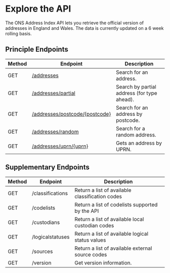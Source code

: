 <h1>Explore the API</h1>

<p>The ONS Address Index API lets you retrieve the official version of addresses in England and Wales. The data is currently updated on a 6 week rolling basis.</p>

<h2>Principle Endpoints</h2>

<table class="table">
    <thead class="table--head">
    <th scope="col" class="table--header--cell">Method</th>
    <th scope="col" class="table--header--cell">Endpoint</th>
    <th scope="col" class="table--header--cell">Description</th>
    </thead>
    <tbody>
    <tr class="table--row">
        <td class="table--cell">GET</td>
        <td class="table--cell"><a href="addresses/readme.md">/addresses</a></td>
        <td class="table--cell">
            Search for an address.
        </td>
    </tr>
    <tr class="table--row">
        <td class="table--cell">GET</td>
        <td class="table--cell"><a href="partial/readme.md">/addresses/partial</a></td>
        <td class="table--cell">
            Search by partial address (for type ahead).
        </td>
    </tr>
    <tr class="table--row">
        <td class="table--cell">GET</td>
        <td class="table--cell"><a href="postcode/readme.md">/addresses/postcode/{postcode}</a></td>
        <td class="table--cell">
            Search for an address by postcode.
        </td>
    </tr>
    <tr class="table--row">
        <td class="table--cell">GET</td>
        <td class="table--cell"><a href="random/readme.md">/addresses/random</a></td>
        <td class="table--cell">
            Search for a random address.
        </td>
    </tr>
    <tr class="table--row">
        <td class="table--cell">GET</td>
        <td class="table--cell"><a href="uprn/readme.md">/addresses/uprn/{uprn}</a></td>
        <td class="table--cell">
            Gets an address by UPRN.
        </td>
    </tr>

   </tbody>
</table>

<h2>Supplementary Endpoints</h2>

<table class="table">
    <thead class="table--head">
    <th scope="col" class="table--header--cell">Method</th>
    <th scope="col" class="table--header--cell">Endpoint</th>
    <th scope="col" class="table--header--cell">Description</th>
    </thead>
    <tbody>
    <tr class="table--row">
        <td class="table--cell">GET</td>
        <td class="table--cell">/classifications</td>
        <td class="table--cell">
            Return a list of available classification codes
        </td>
    </tr>
    <tr class="table--row">
        <td class="table--cell">GET</td>
        <td class="table--cell">/codelists</td>
        <td class="table--cell">
            Return a list of codelists supported by the API
        </td>
    </tr>
    <tr class="table--row">
        <td class="table--cell">GET</td>
        <td class="table--cell">/custodians</td>
        <td class="table--cell">
            Return a list of available local custodian codes
        </td>
    </tr>
    <tr class="table--row">
        <td class="table--cell">GET</td>
        <td class="table--cell">/logicalstatuses</td>
        <td class="table--cell">
            Return a list of available logical status values
        </td>
    </tr>
    <tr class="table--row">
        <td class="table--cell">GET</td>
        <td class="table--cell">/sources</td>
        <td class="table--cell">
            Return a list of available external source codes
        </td>
    </tr>
    <tr class="table--row">
        <td class="table--cell">GET</td>
        <td class="table--cell">/version</td>
        <td class="table--cell">
            Get version information.
        </td>
    </tr>
    </tbody>
</table>